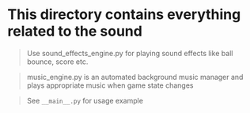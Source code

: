 # This directory contains everything related to the sound

> Use sound_effects_engine.py for playing sound effects like ball bounce, score etc.

> music_engine.py is an automated background music manager and plays appropriate music when game state changes

> See `__main__.py` for usage example
